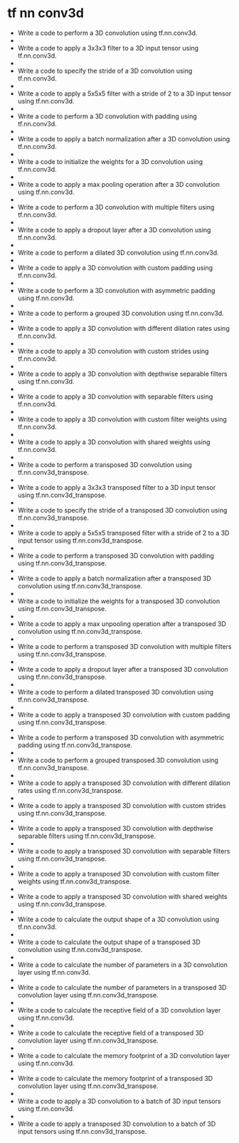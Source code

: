# tf nn conv3d

- Write a code to perform a 3D convolution using tf.nn.conv3d.
- 
- Write a code to apply a 3x3x3 filter to a 3D input tensor using tf.nn.conv3d.
- 
- Write a code to specify the stride of a 3D convolution using tf.nn.conv3d.
- 
- Write a code to apply a 5x5x5 filter with a stride of 2 to a 3D input tensor using tf.nn.conv3d.
- 
- Write a code to perform a 3D convolution with padding using tf.nn.conv3d.
- 
- Write a code to apply a batch normalization after a 3D convolution using tf.nn.conv3d.
- 
- Write a code to initialize the weights for a 3D convolution using tf.nn.conv3d.
- 
- Write a code to apply a max pooling operation after a 3D convolution using tf.nn.conv3d.
- 
- Write a code to perform a 3D convolution with multiple filters using tf.nn.conv3d.
- 
- Write a code to apply a dropout layer after a 3D convolution using tf.nn.conv3d.
- 
- Write a code to perform a dilated 3D convolution using tf.nn.conv3d.
- 
- Write a code to apply a 3D convolution with custom padding using tf.nn.conv3d.
- 
- Write a code to perform a 3D convolution with asymmetric padding using tf.nn.conv3d.
- 
- Write a code to perform a grouped 3D convolution using tf.nn.conv3d.
- 
- Write a code to apply a 3D convolution with different dilation rates using tf.nn.conv3d.
- 
- Write a code to apply a 3D convolution with custom strides using tf.nn.conv3d.
- 
- Write a code to apply a 3D convolution with depthwise separable filters using tf.nn.conv3d.
- 
- Write a code to apply a 3D convolution with separable filters using tf.nn.conv3d.
- 
- Write a code to apply a 3D convolution with custom filter weights using tf.nn.conv3d.
- 
- Write a code to apply a 3D convolution with shared weights using tf.nn.conv3d.
- 
- Write a code to perform a transposed 3D convolution using tf.nn.conv3d_transpose.
- 
- Write a code to apply a 3x3x3 transposed filter to a 3D input tensor using tf.nn.conv3d_transpose.
- 
- Write a code to specify the stride of a transposed 3D convolution using tf.nn.conv3d_transpose.
- 
- Write a code to apply a 5x5x5 transposed filter with a stride of 2 to a 3D input tensor using tf.nn.conv3d_transpose.
- 
- Write a code to perform a transposed 3D convolution with padding using tf.nn.conv3d_transpose.
- 
- Write a code to apply a batch normalization after a transposed 3D convolution using tf.nn.conv3d_transpose.
- 
- Write a code to initialize the weights for a transposed 3D convolution using tf.nn.conv3d_transpose.
- 
- Write a code to apply a max unpooling operation after a transposed 3D convolution using tf.nn.conv3d_transpose.
- 
- Write a code to perform a transposed 3D convolution with multiple filters using tf.nn.conv3d_transpose.
- 
- Write a code to apply a dropout layer after a transposed 3D convolution using tf.nn.conv3d_transpose.
- 
- Write a code to perform a dilated transposed 3D convolution using tf.nn.conv3d_transpose.
- 
- Write a code to apply a transposed 3D convolution with custom padding using tf.nn.conv3d_transpose.
- 
- Write a code to perform a transposed 3D convolution with asymmetric padding using tf.nn.conv3d_transpose.
- 
- Write a code to perform a grouped transposed 3D convolution using tf.nn.conv3d_transpose.
- 
- Write a code to apply a transposed 3D convolution with different dilation rates using tf.nn.conv3d_transpose.
- 
- Write a code to apply a transposed 3D convolution with custom strides using tf.nn.conv3d_transpose.
- 
- Write a code to apply a transposed 3D convolution with depthwise separable filters using tf.nn.conv3d_transpose.
- 
- Write a code to apply a transposed 3D convolution with separable filters using tf.nn.conv3d_transpose.
- 
- Write a code to apply a transposed 3D convolution with custom filter weights using tf.nn.conv3d_transpose.
- 
- Write a code to apply a transposed 3D convolution with shared weights using tf.nn.conv3d_transpose.
- 
- Write a code to calculate the output shape of a 3D convolution using tf.nn.conv3d.
- 
- Write a code to calculate the output shape of a transposed 3D convolution using tf.nn.conv3d_transpose.
- 
- Write a code to calculate the number of parameters in a 3D convolution layer using tf.nn.conv3d.
- 
- Write a code to calculate the number of parameters in a transposed 3D convolution layer using tf.nn.conv3d_transpose.
- 
- Write a code to calculate the receptive field of a 3D convolution layer using tf.nn.conv3d.
- 
- Write a code to calculate the receptive field of a transposed 3D convolution layer using tf.nn.conv3d_transpose.
- 
- Write a code to calculate the memory footprint of a 3D convolution layer using tf.nn.conv3d.
- 
- Write a code to calculate the memory footprint of a transposed 3D convolution layer using tf.nn.conv3d_transpose.
- 
- Write a code to apply a 3D convolution to a batch of 3D input tensors using tf.nn.conv3d.
- 
- Write a code to apply a transposed 3D convolution to a batch of 3D input tensors using tf.nn.conv3d_transpose.